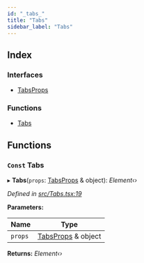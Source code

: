 ```yaml
---
id: "_tabs_"
title: "Tabs"
sidebar_label: "Tabs"
---
```


## Index

### Interfaces

* [TabsProps](../interfaces/_tabs_.tabsprops.md)

### Functions

* [Tabs](_tabs_.md#const-tabs)

## Functions

### `Const` Tabs

▸ **Tabs**(`props`: [TabsProps](../interfaces/_tabs_.tabsprops.md) & object): *Element‹›*

*Defined in [src/Tabs.tsx:19](https://github.com/tarojsx/ui/blob/v0.11.0/src/Tabs.tsx#L19)*

**Parameters:**

Name | Type |
------ | ------ |
`props` | [TabsProps](../interfaces/_tabs_.tabsprops.md) & object |

**Returns:** *Element‹›*
